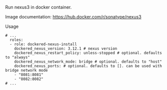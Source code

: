 Run nexus3 in docker container.

Image documentation: https://hub.docker.com/r/sonatype/nexus3

Usage
```
# ...
  roles:
  - role: dockered-nexus-install
    dockered_nexus_version: 3.12.1 # nexus version
    dockered_nexus_restart_policy: unless-stopped # optional. defaults to "always"
    dockered_nexus_network_mode: bridge # optional. defaults to "host"
    dockered_nexus_ports: # optional. defaults to []. can be used with bridge network mode
    - "8081:8081"
    - "8082:8082"
# ...
```
